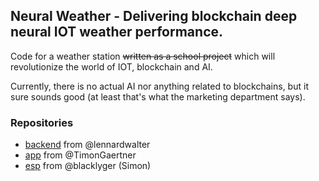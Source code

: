 ## Neural Weather - Delivering blockchain deep neural IOT weather performance.

Code for a weather station ~~written as a school project~~ which will revolutionize the world of IOT, blockchain and AI.

Currently, there is no actual AI nor anything related to blockchains, but it sure sounds good (at least that's what the marketing department says).

### Repositories

-   [backend](https://github.com/neuralweather/backend) from @lennardwalter
-   [app](https://github.com/neuralweather/app) from @TimonGaertner
-   [esp](https://github.com/neuralweather/esp) from @blacklyger (Simon)
